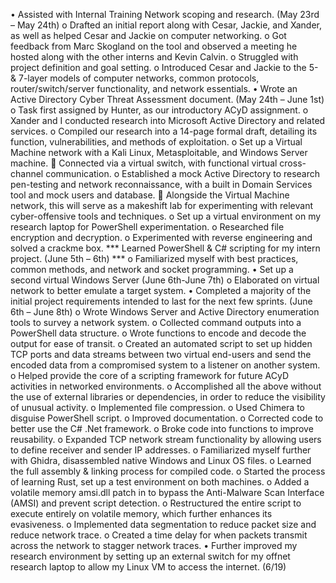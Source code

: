 •	Assisted with Internal Training Network scoping and research. (May 23rd – May 24th)
o	Drafted an initial report along with Cesar, Jackie, and Xander, as well as helped Cesar and Jackie on computer networking.
o	Got feedback from Marc Skogland on the tool and observed a meeting he hosted along with the other interns and Kevin Calvin.
o	Struggled with project definition and goal setting.
o	Introduced Cesar and Jackie to the 5- & 7-layer models of computer networks, common protocols, router/switch/server functionality, and network essentials.
•	Wrote an Active Directory Cyber Threat Assessment document. (May 24th – June 1st)
o	Task first assigned by Hunter, as our introductory ACyD assignment.
o	Xander and I conducted research into Microsoft Active Directory and related services.
o	Compiled our research into a 14-page formal draft, detailing its function, vulnerabilities, and methods of exploitation.
o	Set up a Virtual Machine network with a Kali Linux, Metasploitable, and Windows Server machine.
	Connected via a virtual switch, with functional virtual cross-channel communication.
o	Established a mock Active Directory to research pen-testing and network reconnaissance, with a built in Domain Services tool and mock users and database.
	Alongside the Virtual Machine network, this will serve as a makeshift lab for experimenting with relevant cyber-offensive tools and techniques.
o	Set up a virtual environment on my research laptop for PowerShell experimentation.
o	Researched file encryption and decryption.
o	Experimented with reverse engineering and solved a crackme box.
***	Learned PowerShell & C# scripting for my intern project. (June 5th – 6th) ***
o	Familiarized myself with best practices, common methods, and network and socket programming.
•	Set up a second virtual Windows Server (June 6th-June 7th)
o	Elaborated on virtual network to better emulate a target system.
•	Completed a majority of the initial project requirements intended to last for the next few sprints. (June 6th – June 8th)
o	Wrote Windows Server and Active Directory enumeration tools to survey a network system.
o	Collected command outputs into a PowerShell data structure.
o	Wrote functions to encode and decode the output for ease of transit.
o	Created an automated script to set up hidden TCP ports and data streams between two virtual end-users and send the encoded data from a compromised system to a listener on another system.
o	Helped provide the core of a scripting framework for future ACyD activities in networked environments.
o	Accomplished all the above without the use of external libraries or dependencies, in order to reduce the visibility of unusual activity.
o	Implemented file compression. 
o	Used Chimera to disguise PowerShell script.
o	Improved documentation.
o	Corrected code to better use the C# .Net framework.
o	Broke code into functions to improve reusability.
o	Expanded TCP network stream functionality by allowing users to define receiver and sender IP addresses.
o	Familiarized myself further with Ghidra, disassembled native Windows and Linux OS files.
o	Learned the full assembly & linking process for compiled code.
o	Started the process of learning Rust, set up a test environment on both machines.
o	Added a volatile memory amsi.dll patch in to bypass the Anti-Malware Scan Interface (AMSI) and prevent script detection.
o	Restructured the entire script to execute entirely on volatile memory, which further enhances its evasiveness.
o	Implemented data segmentation to reduce packet size and reduce network trace.
o	Created a time delay for when packets transmit across the network to stagger network traces.
•	Further improved my research environment by setting up an external switch for my offnet research laptop to allow my Linux VM to access the internet. (6/19)
